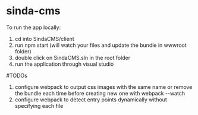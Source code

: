 # sinda-cms

To run the app locally:

1. cd into SindaCMS/client 
2. run npm start (will watch your files and update the bundle in wwwroot folder)
3. double click on SindaCMS.sln in the root folder
4. run the application through visual studio

#TODOs
1. configure webpack to output css images with the same name or remove the bundle each time before creating new one with webpack --watch
2. configure webpack to detect entry points dynamically without specifying each file
